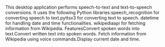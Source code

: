 This desktop application performs speech-to-text and text-to-speech conversions.
It uses the following Python libraries:speech_recognition for converting speech to text.pyttsx3 for converting text to speech.
datetime for handling date and time functionalities.
wikipediaapi for fetching information from Wikipedia.
FeaturesConvert spoken words into text.Convert written text into spoken words.
Fetch information from Wikipedia using voice commands.Display current date and time.
